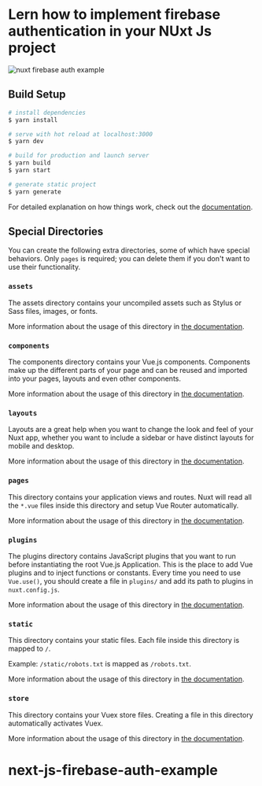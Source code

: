 # Lern how to implement firebase authentication in your NUxt Js project

![nuxt firebase auth example](https://lh3.googleusercontent.com/hsj3YxWlY3c2_jRyNcGFuhZGeGEyFbkCOe18jqjzxciDggRsaCvPHXRb9s1cE4mRiFzxiQXiSRy65mi69ccbQfDSMXTvjAS9CBkSXnqXdGbJmuJqM6NhHHyLdvUtfuQYAp-51-XVzrh2fSyWe7rpDBmA-YlZntAbQbNH72Qxg9HBPV-YA2xna2we_nrPHLPJcXOiyEsZoR1CkxPDQqaTGHq2lDKgJuxZiX1EEQ2FFCcoZwpI7hnki4waAGiJqO-4Epofan2U5EPRlaVXcWFCOkh35vZHyuAH315-xN4GNMKSOqZ4mDy_4VZycxml4R-IpE2M6y0-KnmZXxQoKWwjLMUkjxhykGcSVPiGleXBT4AL5TFZO40b0aGc5MH-FktcVzLlJN11smy2PctQWlnKo-wGGcGvzZVdo3gwAhdMDwnQRtlR6GfG_rL29vBgq7Fy0eFcFGd_HodBdL1Fg2DjsjVqNraeytiEVzsEcFnts5z5qpd4PX4e62QCT_PC3nVrCShVXTDqzIzcx4OkFWpy1G8137SmGIaOnZMsKlJe-JW8fXM0cYPdRMfsjo2YwlYs9sM44RWzPrPLhGOTb5WqLeDk3r6NKA2XXEFhF9yGTMt_b4WwE-EndfmZta-pQA-QpVc-c1W48HKXiQ5kmYM6qs3RwkXAbVAVXLD2zx6xGKvRck97wMNKXSP58MZd3YzkUTAy_lfftsrgLPzkQA67Vh8=w1411-h631-no?authuser=0)

## Build Setup

```bash
# install dependencies
$ yarn install

# serve with hot reload at localhost:3000
$ yarn dev

# build for production and launch server
$ yarn build
$ yarn start

# generate static project
$ yarn generate
```

For detailed explanation on how things work, check out the [documentation](https://nuxtjs.org).

## Special Directories

You can create the following extra directories, some of which have special behaviors. Only `pages` is required; you can delete them if you don't want to use their functionality.

### `assets`

The assets directory contains your uncompiled assets such as Stylus or Sass files, images, or fonts.

More information about the usage of this directory in [the documentation](https://nuxtjs.org/docs/2.x/directory-structure/assets).

### `components`

The components directory contains your Vue.js components. Components make up the different parts of your page and can be reused and imported into your pages, layouts and even other components.

More information about the usage of this directory in [the documentation](https://nuxtjs.org/docs/2.x/directory-structure/components).

### `layouts`

Layouts are a great help when you want to change the look and feel of your Nuxt app, whether you want to include a sidebar or have distinct layouts for mobile and desktop.

More information about the usage of this directory in [the documentation](https://nuxtjs.org/docs/2.x/directory-structure/layouts).


### `pages`

This directory contains your application views and routes. Nuxt will read all the `*.vue` files inside this directory and setup Vue Router automatically.

More information about the usage of this directory in [the documentation](https://nuxtjs.org/docs/2.x/get-started/routing).

### `plugins`

The plugins directory contains JavaScript plugins that you want to run before instantiating the root Vue.js Application. This is the place to add Vue plugins and to inject functions or constants. Every time you need to use `Vue.use()`, you should create a file in `plugins/` and add its path to plugins in `nuxt.config.js`.

More information about the usage of this directory in [the documentation](https://nuxtjs.org/docs/2.x/directory-structure/plugins).

### `static`

This directory contains your static files. Each file inside this directory is mapped to `/`.

Example: `/static/robots.txt` is mapped as `/robots.txt`.

More information about the usage of this directory in [the documentation](https://nuxtjs.org/docs/2.x/directory-structure/static).

### `store`

This directory contains your Vuex store files. Creating a file in this directory automatically activates Vuex.

More information about the usage of this directory in [the documentation](https://nuxtjs.org/docs/2.x/directory-structure/store).
# next-js-firebase-auth-example

